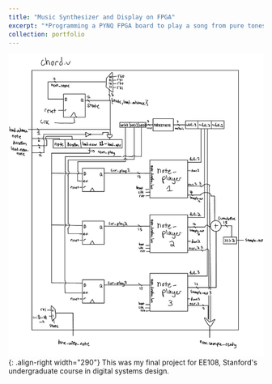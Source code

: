 ```yaml
---
title: "Music Synthesizer and Display on FPGA"
excerpt: "*Programming a PYNQ FPGA board to play a song from pure tones (sine waves) stored in memory, toggle between songs on button inputs, and display note waveforms on an external monitor.*<br/><img src='/images/fpga1.png' width='400'>"
collection: portfolio
---
```


![POV](/images/chordv.png){: .align-right width="290"}
This was my final project for EE108, Stanford's undergraduate course in digital systems design.
